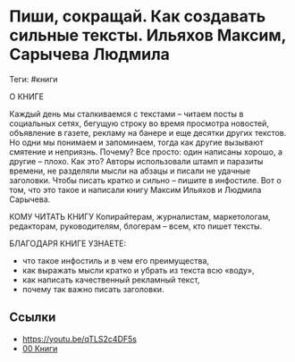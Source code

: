 # Пиши, сокращай. Как создавать сильные тексты. Ильяхов Максим, Сарычева Людмила

Теги: #книги 

О КНИГЕ

Каждый день мы сталкиваемся с текстами – читаем посты в социальных сетях, бегущую строку во время просмотра новостей, объявление в газете, рекламу на банере и еще десятки других текстов. Но одни мы понимаем и запоминаем, тогда как другие вызывают смятение и неприязнь. Почему? Все просто: один написаны хорошо, а другие – плохо. Как это? Авторы использовали штамп и паразиты времени, не разделяли мысли на абзацы и писали не удачные заголовки. Чтобы писать кратко и сильно – пишите в инфостиле. Вот о том, что это такое и написали книгу Максим Ильяхов и Людмила Сарычева. 

КОМУ ЧИТАТЬ КНИГУ Копирайтерам, журналистам, маркетологам, редакторам, руководителям, блогерам – всем, кто пишет тексты. 

БЛАГОДАРЯ КНИГЕ УЗНАЕТЕ: 
- что такое инфостиль и в чем его преимущества, 
- как выражать мысли кратко и убрать из текста всю «воду», 
- как написать качественный рекламный текст, 
- почему так важно писать заголовки.

## Ссылки

* https://youtu.be/qTLS2c4DF5s
* [00 Книги](00%20%D0%9A%D0%BD%D0%B8%D0%B3%D0%B8.md)